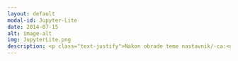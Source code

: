 ```yaml
---
layout: default
modal-id: Jupyter-Lite
date: 2014-07-15
alt: image-alt
img: JupyterLite.png
description: <p class="text-justify">Nakon obrade teme nastavnik/-ca:<ul class="text-left"><li>kreira nove sveske i manipuliše postojećim sveskama na svom repozitorijumu putem okruženja JupyterLite;</li><li>sagledava prednosti okruženja JupyterLite u odnosu na Jupyter Notebook i JupyterLab;</li><li>je motivisan/-a da neprestano prati razvoj tehnologije u datoj oblasti, samostalno savladava nove sadržaje i uključuje ih u nastavni proces.</li></ul></p>
---
```

